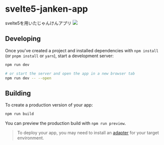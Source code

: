 # svelte5-janken-app
svelte5を用いたじゃんけんアプリ
![](https://i.gyazo.com/6cdb5756c86d3c5ee4df294b73bbcbc4.gif)

## Developing

Once you've created a project and installed dependencies with `npm install` (or `pnpm install` or `yarn`), start a development server:

```bash
npm run dev

# or start the server and open the app in a new browser tab
npm run dev -- --open
```

## Building

To create a production version of your app:

```bash
npm run build
```

You can preview the production build with `npm run preview`.

> To deploy your app, you may need to install an [adapter](https://kit.svelte.dev/docs/adapters) for your target environment.
